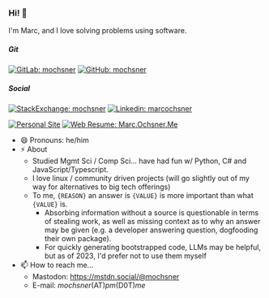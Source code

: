 <!--
Use below as README.md previewer: 
https://markdown-editor.github.io/ 
-->
### Hi! 👋
I'm Marc, and I love solving problems using software.

##### Git 
[![GitLab: mochsner](https://img.shields.io/badge/-mochsner-grey?style=flat-square&logo=GitLab&logoColor=white&link=https://gitlab.com/mochsner)](https://www.gitlab.com/mochsner/) [![GitHub: mochsner](https://img.shields.io/github/followers/mochsner?label=follow&style=social)](https://github.com/mochsner)

##### Social 
[![StackExchange: mochsner](https://img.shields.io/badge/-mochsner-lightgrey?style=flat-square&logo=StackExchange&logoColor=lightblue&link=https://gitlab.com/mochsner)](https://stackexchange.com/users/7913208/mochsner) [![Linkedin: marcochsner](https://img.shields.io/badge/-marcochsner-blue?style=flat-square&logo=Linkedin&logoColor=white&link=https://www.linkedin.com/in/marcochsner/)](https://www.linkedin.com/in/marcochsner/)

[![Personal Site](https://img.shields.io/badge/&#128100;-mochsner.github.io-darkgrey)](https://mochsner.github.io) 
[![Web Resume: Marc.Ochsner.Me](https://img.shields.io/badge/&#128100;-marc.ochsner.me-lightgrey)](https://marc.ochsner.me) 


- 😄 Pronouns: he/him
- ⚡ About
  - Studied Mgmt Sci / Comp Sci... have had fun w/ Python, C# and JavaScript/Typescript.
  - I love linux / community driven projects (will go slightly out of my way for alternatives to big tech offerings)
  - To me, `{REASON}` an answer is `{VALUE}` is more important than what `{VALUE}` is.
    - Absorbing information without a source is questionable in terms of stealing work, as well as missing context as to why an answer may be given (e.g. a developer answering question, dogfooding their own package).
    - For quickly generating bootstrapped code, LLMs may be helpful, but as of 2023, I'd prefer not to use them myself
- 📫 How to reach me...
  - Mastodon: https://mstdn.social/@mochsner
  - E-mail: *mochsner*(AT)*pm*(D0T)*me*
<!--
**mochsner/mochsner** is a ✨ _special_ ✨ repository because its `README.md` (this file) appears on your GitHub profile.

Here are some ideas to get you started:

- 🔭 I’m currently working on ...
- 🌱 I’m currently learning ...
- 👯 I’m looking to collaborate on ...
- 🤔 I’m looking for help with ...
- 💬 Ask me about ...

- 😄 Pronouns: ...
- ⚡ Fun fact: ...
-->
